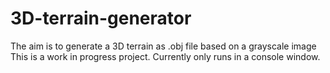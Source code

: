 # 3D-terrain-generator
The aim is to generate a 3D terrain as .obj file based on a grayscale image
This is a work in progress project.
Currently only runs in a console window.
